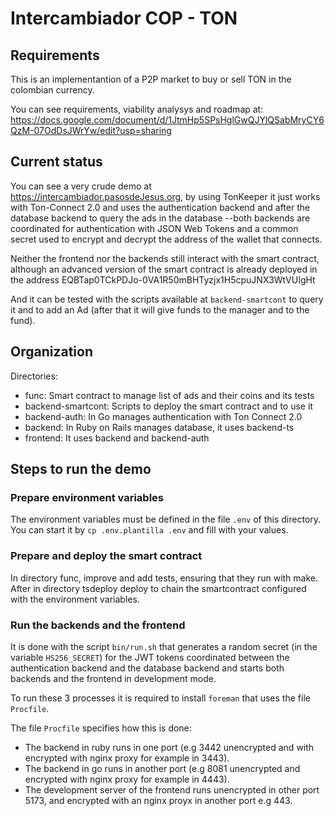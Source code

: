 # Intercambiador COP - TON

## Requirements

This is an implementantion of a P2P market to buy or sell TON in the colombian
currency.

You can see requirements, viability analysys and roadmap at:
<https://docs.google.com/document/d/1JtmHp5SPsHglGwQJYlQSabMryCY6QzM-07OdDsJWrYw/edit?usp=sharing>


## Current status 

You can see a very crude demo at <https://intercambiador.pasosdeJesus.org>,
by using TonKeeper it just works with Ton-Connect 2.0 and uses the 
authentication backend and after the database backend to query the ads in 
the database --both backends are coordinated for authentication with JSON 
Web Tokens and a common secret used to encrypt and decrypt the address of 
the wallet that connects.

Neither the frontend nor the backends still interact with the smart contract,
although an advanced version of the smart contract is already deployed in 
the address EQBTap0TCkPDJo-0VA1R50mBHTyzjx1H5cpuJNX3WtVUIgHt

And it can be tested with the scripts available at `backend-smartcont` to
query it and to add an Ad (after that it will give funds to the manager 
and to the fund).


## Organization

Directories:
* func: Smart contract to manage list of ads and their coins and its tests
* backend-smartcont: Scripts to deploy the smart contract and to use it
* backend-auth: In Go manages authentication with Ton Connect 2.0
* backend: In Ruby on Rails manages database, it uses backend-ts
* frontend: It uses backend and backend-auth


## Steps to run the demo

### Prepare environment variables

The environment variables must be defined in the file `.env` of this directory.
You can start it by `cp .env.plantilla .env` and fill with your values.

### Prepare and deploy the smart contract

In directory func, improve and add tests, ensuring that they run with make.
After in directory tsdeploy deploy to chain the smartcontract configured
with the environment variables.

### Run the backends and the frontend

It is done with the script `bin/run.sh` that generates a random secret
(in the variable `HS256_SECRET`) for the JWT tokens coordinated between
the authentication backend and the database backend and starts both
backends and the frontend in development mode.

To run these 3 processes it is required to install `foreman` that uses the file
`Procfile`.

The file `Procfile` specifies how this is done:
  * The backend in ruby runs in one port (e.g 3442 unencrypted and with 
    encrypted with nginx proxy for example in 3443).
  * The backend in go runs in another port (e.g 8081 unencrypted and encrypted
    with nginx proxy for example in 4443).
  * The development server of the frontend runs unencrypted in other
    port 5173, and encrypted with an nginx proyx in another port e.g 443.



